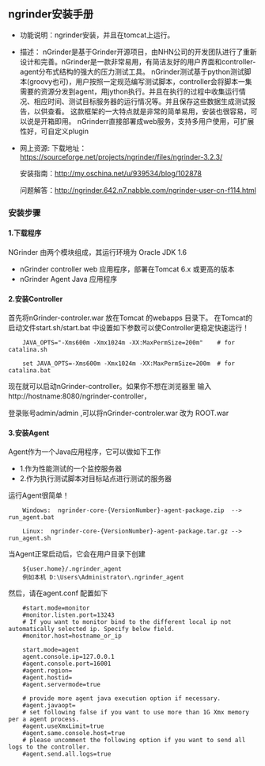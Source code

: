 ## ngrinder安装手册
+ 功能说明：ngrinder安装，并且在tomcat上运行。
+ 描述：
nGrinder是基于Grinder开源项目，由NHN公司的开发团队进行了重新设计和完善。nGrinder是一款非常易用，有简洁友好的用户界面和controller-agent分布式结构的强大的压力测试工具。
nGrinder测试基于python测试脚本(groovy也可)，用户按照一定规范编写测试脚本，controller会将脚本一集需要的资源分发到agent，用jython执行。并且在执行的过程中收集运行情况、相应时间、测试目标服务器的运行情况等。并且保存这些数据生成测试报告，以供查看。
这款框架的一大特点就是非常的简单易用，安装也很容易，可以说是开箱即用。
nGrinderr直接部署成web服务，支持多用户使用，可扩展性好，可自定义plugin
+ 网上资源:
    下载地址：https://sourceforge.net/projects/ngrinder/files/ngrinder-3.2.3/

    安装指南：http://my.oschina.net/u/939534/blog/102878

    问题解答：http://ngrinder.642.n7.nabble.com/ngrinder-user-cn-f114.html

### 安装步骤

#### 1.下载程序
 NGrinder 由两个模块组成，其运行环境为 Oracle JDK 1.6
+ nGrinder controller  web 应用程序，部署在Tomcat 6.x 或更高的版本
+ nGrinder Agent     Java 应用程序


#### 2.安装Controller
首先将nGrinder-controler.war 放在Tomcat 的webapps 目录下。
在Tomcat的启动文件start.sh/start.bat 中设置如下参数可以使Controller更稳定快速运行！

```
    JAVA_OPTS="-Xms600m -Xmx1024m -XX:MaxPermSize=200m"    # for catalina.sh

    set JAVA_OPTS=-Xms600m -Xmx1024m -XX:MaxPermSize=200m  # for catalina.bat
```
现在就可以启动nGrinder-controller。如果你不想在浏览器里 输入 http://hostname:8080/ngrinder-controller，

登录账号admin/admin ,可以将nGrinder-controler.war 改为 ROOT.war


#### 3.安装Agent
Agent作为一个Java应用程序，它可以做如下工作
+ 1.作为性能测试的一个监控服务器
+ 2.作为执行测试脚本对目标站点进行测试的服务器

运行Agent很简单！
```
    Windows:  ngrinder-core-{VersionNumber}-agent-package.zip  --> run_agent.bat

    Linux:  ngrinder-core-{VersionNumber}-agent-package.tar.gz --> run_agent.sh
```
当Agent正常启动后，它会在用户目录下创建
```
    ${user.home}/.ngrinder_agent
    例如本机 D:\Users\Administrator\.ngrinder_agent
```
然后，请在agent.conf 配置如下

```
    #start.mode=monitor
    #monitor.listen.port=13243
    # If you want to monitor bind to the different local ip not automatically selected ip. Specify below field.
    #monitor.host=hostname_or_ip

    start.mode=agent
    agent.console.ip=127.0.0.1
    #agent.console.port=16001
    #agent.region=
    #agent.hostid=
    #agent.servermode=true

    # provide more agent java execution option if necessary.
    #agent.javaopt=
    # set following false if you want to use more than 1G Xmx memory per a agent process.
    #agent.useXmxLimit=true
    #agent.same.console.host=true
    # please uncomment the following option if you want to send all logs to the controller.
    #agent.send.all.logs=true
```








